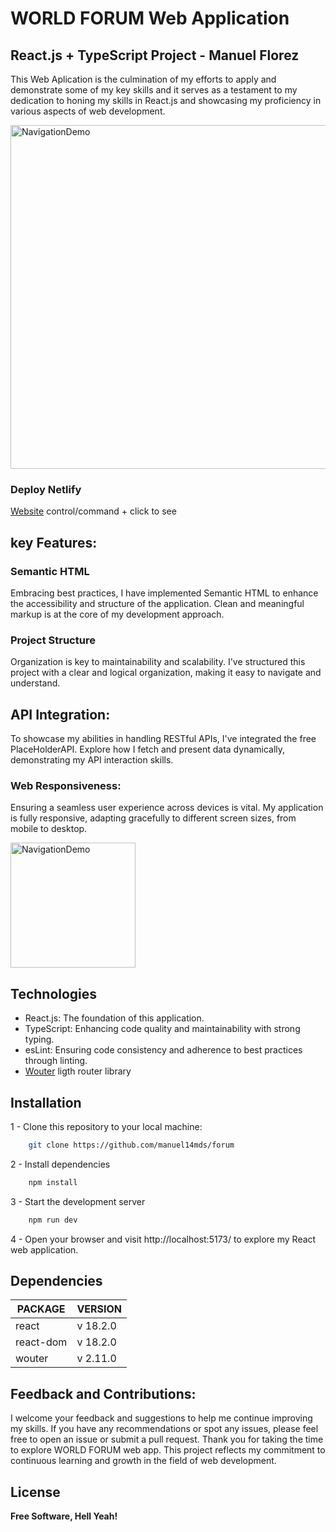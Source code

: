 # WORLD FORUM Web Application
## React.js + TypeScript Project - Manuel Florez

This Web Aplication is the culmination of my efforts to apply and demonstrate some of my key skills and it serves as a testament to my dedication to honing my skills in React.js and showcasing my proficiency in various aspects of web development.

<img src="src/assets/samples/desktop-sample.gif" alt="NavigationDemo" width="550"/>

### Deploy Netlify
[Website](https://github.com/molefrog/wouter) control/command + click to see

## key Features:
### Semantic HTML
Embracing best practices, I have implemented Semantic HTML to enhance the accessibility and structure of the application. Clean and meaningful markup is at the core of my development approach.

### Project Structure
Organization is key to maintainability and scalability. I've structured this project with a clear and logical organization, making it easy to navigate and understand.

## API Integration: 
To showcase my abilities in handling RESTful APIs, I've integrated the free PlaceHolderAPI. Explore how I fetch and present data dynamically, demonstrating my API interaction skills.

### Web Responsiveness: 
Ensuring a seamless user experience across devices is vital. My application is fully responsive, adapting gracefully to different screen sizes, from mobile to desktop.

<img src="src/assets/samples/mobile-sample.gif" alt="NavigationDemo" width="200"/>




## Technologies
* React.js: The foundation of this application.
* TypeScript: Enhancing code quality and maintainability with strong typing.
* esLint: Ensuring code consistency and adherence to best practices through linting.
* [Wouter](https://github.com/molefrog/wouter) ligth router library
    

## Installation
1 - Clone this repository to your local machine:
```sh
    git clone https://github.com/manuel14mds/forum
```
2 - Install dependencies 
```sh
    npm install
```
3 - Start the development server
```sh
    npm run dev
```
4 - Open your browser and visit http://localhost:5173/ to explore my React web application.


## Dependencies

| PACKAGE  | VERSION |
| ------ | ------ |
| react | v 18.2.0 |
| react-dom | v 18.2.0 |
| wouter | v 2.11.0 |

## Feedback and Contributions:
I welcome your feedback and suggestions to help me continue improving my skills. If you have any recommendations or spot any issues, please feel free to open an issue or submit a pull request.
Thank you for taking the time to explore WORLD FORUM web app. This project reflects my commitment to continuous learning and growth in the field of web development.

## License
**Free Software, Hell Yeah!**
